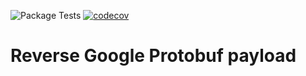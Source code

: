 ![Package Tests](https://github.com/vpetrigo/rev-protobuf/workflows/Package%20Tests/badge.svg) [![codecov](https://codecov.io/gh/vpetrigo/rev-protobuf/branch/master/graph/badge.svg)](https://codecov.io/gh/vpetrigo/rev-protobuf) 

# Reverse Google Protobuf payload
